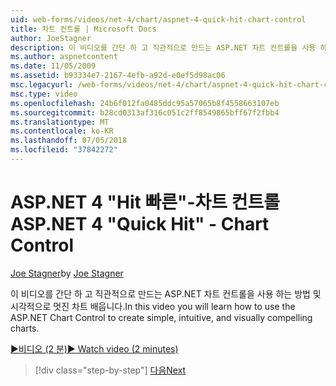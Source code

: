 ```yaml
---
uid: web-forms/videos/net-4/chart/aspnet-4-quick-hit-chart-control
title: 차트 컨트롤 | Microsoft Docs
author: JoeStagner
description: 이 비디오를 간단 하 고 직관적으로 만드는 ASP.NET 차트 컨트롤을 사용 하는 방법 및 시각적으로 멋진 차트 배웁니다.
ms.author: aspnetcontent
ms.date: 11/05/2009
ms.assetid: b93334e7-2167-4efb-a92d-e0ef5d98ac06
msc.legacyurl: /web-forms/videos/net-4/chart/aspnet-4-quick-hit-chart-control
msc.type: video
ms.openlocfilehash: 24b6f012fa0485ddc95a57065b8f4558663107eb
ms.sourcegitcommit: b28cd0313af316c051c2ff8549865bff67f2fbb4
ms.translationtype: MT
ms.contentlocale: ko-KR
ms.lasthandoff: 07/05/2018
ms.locfileid: "37842272"
---
```

<a name="aspnet-4-quick-hit---chart-control"></a><span data-ttu-id="23a68-103">ASP.NET 4 "Hit 빠른"-차트 컨트롤</span><span class="sxs-lookup"><span data-stu-id="23a68-103">ASP.NET 4 "Quick Hit" - Chart Control</span></span>
====================
<span data-ttu-id="23a68-104">[Joe Stagner](https://github.com/JoeStagner)</span><span class="sxs-lookup"><span data-stu-id="23a68-104">by [Joe Stagner](https://github.com/JoeStagner)</span></span>

<span data-ttu-id="23a68-105">이 비디오를 간단 하 고 직관적으로 만드는 ASP.NET 차트 컨트롤을 사용 하는 방법 및 시각적으로 멋진 차트 배웁니다.</span><span class="sxs-lookup"><span data-stu-id="23a68-105">In this video you will learn how to use the ASP.NET Chart Control to create simple, intuitive, and visually compelling charts.</span></span> 

[<span data-ttu-id="23a68-106">&#9654;비디오 (2 분)</span><span class="sxs-lookup"><span data-stu-id="23a68-106">&#9654; Watch video (2 minutes)</span></span>](https://channel9.msdn.com/Blogs/ASP-NET-Site-Videos/aspnet-4-quick-hit-chart-control)

> [!div class="step-by-step"]
> [<span data-ttu-id="23a68-107">다음</span><span class="sxs-lookup"><span data-stu-id="23a68-107">Next</span></span>](aspnet-4-how-do-i-introducing-the-new-chart-control-in-visual-studio-2010.md)
